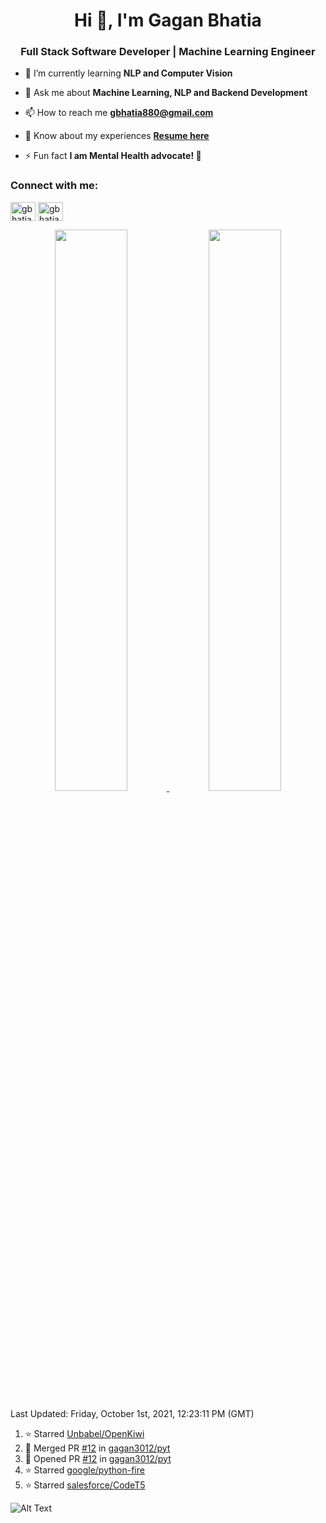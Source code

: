 <h1 align="center">Hi 👋, I'm Gagan Bhatia</h1>
<h3 align="center">Full Stack Software Developer | Machine Learning Engineer</h3>

- 🌱 I’m currently learning **NLP and Computer Vision**

- 💬 Ask me about **Machine Learning, NLP and Backend Development**

- 📫 How to reach me **gbhatia880@gmail.com**

- 📄 Know about my experiences [**Resume here**](https://drive.google.com/file/d/1VebQQLX8_SjgyhgccZByyDmtsXevF4Zf/view?usp=sharing)

- ⚡ Fun fact **I am Mental Health advocate! 🧠**

<h3 align="left">Connect with me:</h3>
<p align="left">
<a href="https://twitter.com/gbhatia30" target="blank"><img align="center" src="https://cdn.jsdelivr.net/npm/simple-icons@3.0.1/icons/twitter.svg" alt="gbhatia30" height="30" width="40" /></a>
<a href="https://linkedin.com/in/gbhatia30" target="blank"><img align="center" src="https://cdn.jsdelivr.net/npm/simple-icons@3.0.1/icons/linkedin.svg" alt="gbhatia30" height="30" width="40" /></a>
</p>

<p align="center">
<a href="https://github-readme-stats.vercel.app/api?username=gagan3012&count_private=true&show_icons=true&include_all_commits=false&hide_border=true&hide_title=true">
  <img width="48%"  src="https://github-readme-stats.vercel.app/api?username=gagan3012&count_private=true&show_icons=true&include_all_commits=false&hide_border=true&hide_title=true" />
</a>
<a href="https://github-readme-streak-stats.herokuapp.com/?user=gagan3012&hide_border=true">
  <img width="48%"  src="https://github-readme-streak-stats.herokuapp.com/?user=gagan3012&hide_border=true" />
</a>
</p>

<!--RECENT_ACTIVITY:last_update-->
Last Updated: Friday, October 1st, 2021, 12:23:11 PM (GMT)
<!--RECENT_ACTIVITY:last_update_end-->
<!--RECENT_ACTIVITY:start-->

1. ⭐ Starred [Unbabel/OpenKiwi](https://github.com/Unbabel/OpenKiwi)
2. 🎉 Merged PR [#12](https://github.com/gagan3012/pyt/pull/12) in [gagan3012/pyt](https://github.com/gagan3012/pyt)
3. 💪 Opened PR [#12](https://github.com/gagan3012/pyt/pull/12) in [gagan3012/pyt](https://github.com/gagan3012/pyt)
4. ⭐ Starred [google/python-fire](https://github.com/google/python-fire)
5. ⭐ Starred [salesforce/CodeT5](https://github.com/salesforce/CodeT5)
<!--RECENT_ACTIVITY:end-->

![Alt Text](https://github.com/gagan3012/gagan3012/blob/output/github-contribution-grid-snake.gif)

